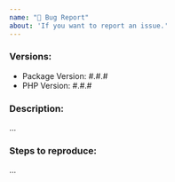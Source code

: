 ```yaml
---
name: "🐛 Bug Report"
about: 'If you want to report an issue.'
---
```


### Versions:

- Package Version: #.#.#
- PHP Version: #.#.#

### Description:

...

### Steps to reproduce:

...
